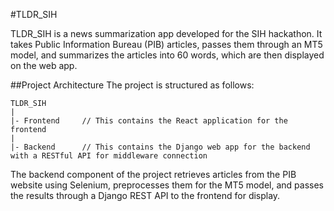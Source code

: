 #TLDR_SIH

TLDR_SIH is a news summarization app developed for the SIH hackathon. It takes Public Information Bureau (PIB) articles, passes them through an MT5 model, and summarizes the articles into 60 words, which are then displayed on the web app.

##Project Architecture
The project is structured as follows:
```
TLDR_SIH
|
|- Frontend     // This contains the React application for the frontend
|
|- Backend      // This contains the Django web app for the backend with a RESTful API for middleware connection 
```

The backend component of the project retrieves articles from the PIB website using Selenium, preprocesses them for the MT5 model, and passes the results through a Django REST API to the frontend for display.


